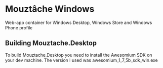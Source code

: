 # Mouztâche Windows
Web-app container for Windows Desktop, Windows Store and Windows Phone profile

## Building Mouztache.Desktop
To build Mouztache.Desktop you need to install the Awesomium SDK on your dev machine.
The version I used was awesomium\_1\_7\_5b\_sdk\_win.exe